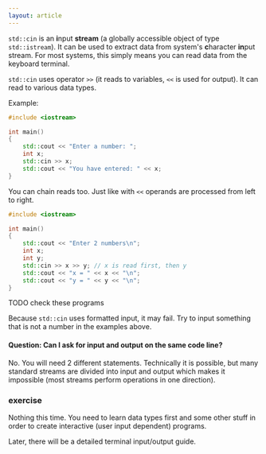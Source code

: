 ```yaml
---
layout: article
---
```


`std::cin` is an **i**nput **stream** (a globally accessible object of type `std::istream`). It can be used to extract data from system's **c**haracter **in**put stream. For most systems, this simply means you can read data from the keyboard terminal.

`std::cin` uses operator `>>` (it reads to variables, `<<` is used for output). It can read to various data types.

Example:

```c++
#include <iostream>

int main()
{
    std::cout << "Enter a number: ";
    int x;
    std::cin >> x;
    std::cout << "You have entered: " << x;
}
```

You can chain reads too. Just like with `<<` operands are processed from left to right.

```c++
#include <iostream>

int main()
{
    std::cout << "Enter 2 numbers\n";
    int x;
    int y;
    std::cin >> x >> y; // x is read first, then y
    std::cout << "x = " << x << "\n";
    std::cout << "y = " << y << "\n";
}
```

TODO check these programs

Because `std::cin` uses formatted input, it may fail. Try to input something that is not a number in the examples above.

#### Question: Can I ask for input and output on the same code line?

No. You will need 2 different statements. Technically it is possible, but many standard streams are divided into input and output which makes it impossible (most streams perform operations in one direction).

### exercise

Nothing this time. You need to learn data types first and some other stuff in order to create interactive (user input dependent) programs.

Later, there will be a detailed terminal input/output guide.
